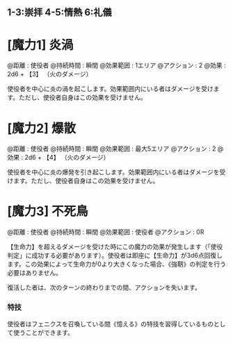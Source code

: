 ## 1-3:崇拝	4-5:情熱	6:礼儀

# [魔力1] 炎渦

@距離 : 使役者	@持続時間 : 瞬間	@効果範囲 : 1エリア	@アクション : 2	@効果 : 2d6 + 【3】 （火のダメージ）

使役者を中心に炎の渦を起こします。効果範囲内にいる者はダメージを受けます。ただし、使役者自身はこの効果を受けません。

# [魔力2] 爆散

@距離 : 使役者	@持続時間 : 瞬間	@効果範囲 : 最大5エリア	@アクション : 2	@効果 : 2d6 + 【4】 （火のダメージ）

使役者を中心に炎の爆発を引き起こします。効果範囲内にいる者はダメージを受けます。ただし、使役者自身はこの効果を受けません。

# [魔力3] 不死鳥

@距離 : 使役者	@持続時間 : 瞬間	@効果範囲 : 使役者	@アクション : 0R

【生命力】を超えるダメージを受けた時にこの魔力の効果が発生します（「使役判定」に成功する必要があります）。使役者は即座に【生命力】が3d6点回復します。この効果によって生命力が0より大きくなった場合、《強靭》の判定を行う必要はありません。

復活した者は、次のターンの終わりまでの間、アクションを失います。

### 特技

使役者はフェニクスを召喚している間《憶える》の特技を習得しているものとして使うことができます。
